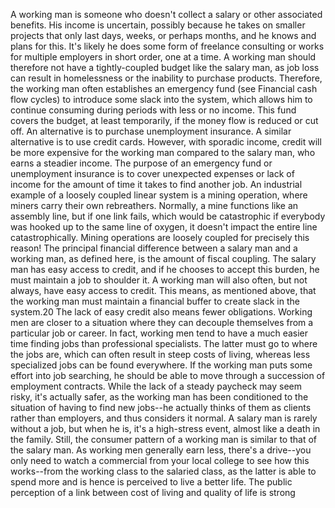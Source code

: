 A working man is someone who doesn't collect a salary or other associated
benefits. His income is uncertain, possibly because he takes on smaller projects
that only last days, weeks, or perhaps months, and he knows and plans for this.
It's  likely  he  does  some  form  of  freelance  consulting  or  works  for  multiple
employers in short order, one at a time. A working man should therefore not
have  a  tightly-coupled  budget  like  the  salary  man,  as  job  loss  can  result  in
homelessness or the inability to purchase products. Therefore, the working man
often establishes an emergency fund (see Financial cash flow cycles) to introduce
some  slack  into  the  system,  which  allows  him  to  continue  consuming  during
periods with less or no income. This fund covers the budget, at least temporarily,
if  the  money  flow  is  reduced  or  cut  off.  An  alternative  is  to  purchase
unemployment insurance. A similar alternative is to use credit cards. However,
with  sporadic  income,  credit  will  be  more  expensive  for  the  working  man
compared to the salary man, who earns a steadier income.
The purpose of an emergency fund or unemployment insurance is to cover
unexpected expenses or lack of income for the amount of time it takes to find
another job. An industrial example of a loosely coupled linear system is a mining
operation, where miners carry their own rebreathers. Normally, a mine functions
like  an  assembly  line,  but  if  one  link  fails,  which  would  be  catastrophic  if
everybody was hooked up to the same line of oxygen, it doesn't impact the entire
line  catastrophically.  Mining  operations  are  loosely  coupled for  precisely  this
reason!
The principal financial difference between a salary man and a working man,
as defined here, is the amount of fiscal coupling. The salary man has easy access
to credit,  and  if  he  chooses  to  accept  this  burden,  he  must  maintain  a  job  to
shoulder it. A working man will also often, but not always, have easy access to
credit. This means, as mentioned above, that the working man must maintain a
financial  buffer  to  create  slack  in  the  system.20  The  lack  of  easy  credit  also
means fewer obligations. Working men are closer to a situation where they can
decouple themselves from a particular job or career. In fact, working men tend to
have  a  much  easier  time  finding  jobs  than  professional  specialists.  The  latter
must go to where the jobs are, which can often result in steep costs of living,
whereas less specialized jobs can be found everywhere. If the working man puts
some effort into job searching, he should be able to move through a succession
of employment contracts. While the lack of a steady paycheck may seem risky,
it's actually safer, as the working man has been conditioned to the situation of
having  to  find  new  jobs--he  actually  thinks  of  them  as  clients  rather  than
employers, and thus considers it normal. A salary man is rarely without a job,
but when he is, it's a high-stress event, almost like a death in the family.
Still, the consumer pattern of a working man is similar to that of the salary
man.  As  working  men  generally  earn  less,  there's  a  drive--you  only  need  to
watch a commercial from your local college to see how this works--from the
working class to the salaried class, as the latter is able to spend more and is
hence is perceived to live a better life. The public perception of a link between
cost of living and quality of life is strong
